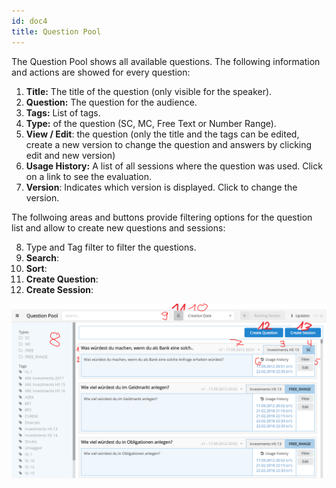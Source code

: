 ```yaml
---
id: doc4
title: Question Pool
---
```


The Question Pool shows all available questions. The following information and actions are
showed for every question:

1. **Title:** The title of the question (only visible for the speaker).
2. **Question:** The question for the audience.
3. **Tags:** List of tags.
4. **Type:** of the question (SC, MC, Free Text or Number Range).
5. **View / Edit**: the question (only the title and the tags can be edited, create a new version
  to change the question and answers by clicking edit and new version)
6. **Usage History:** A list of all sessions where the question was used. Click on a link to see the evaluation.
7. **Version**: Indicates which version is displayed. Click to change the version.

The follwoing areas and buttons provide filtering options for the question list and allow to create new questions and sessions:

8. Type and Tag filter to filter the questions.
9. **Search**: 
10. **Sort**:
11. **Create Question**:
12. **Create Session**:

![Question Pool](assets/question_pool.png)
